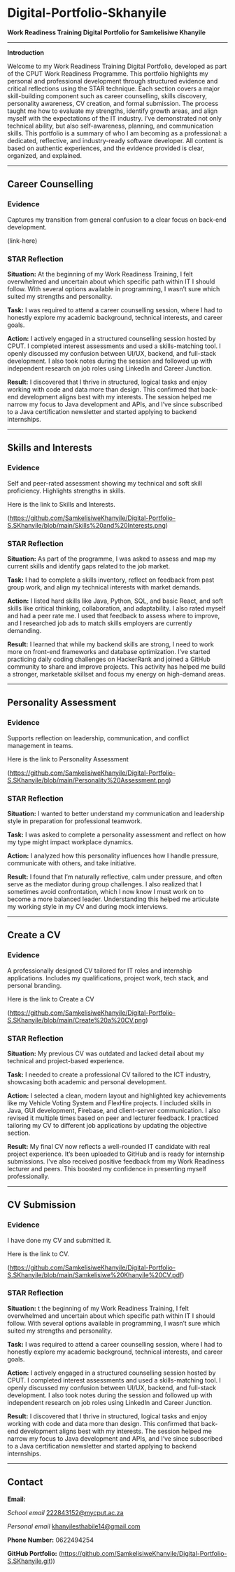 # Digital-Portfolio-Skhanyile

**Work Readiness Training Digital Portfolio for Samkelisiwe Khanyile**

---

  **Introduction**

Welcome to my Work Readiness Training Digital Portfolio, developed as part of the CPUT Work Readiness Programme. This portfolio highlights my personal and professional development through structured evidence and critical reflections using the STAR technique. Each section covers a major skill-building component such as career counselling, skills discovery, personality awareness, CV creation, and formal submission.
The process taught me how to evaluate my strengths, identify growth areas, and align myself with the expectations of the IT industry.
I’ve demonstrated not only technical ability, but also self-awareness, planning, and communication skills. This portfolio is a summary of who I am becoming as a professional: a dedicated, reflective, and industry-ready software developer. All content is based on authentic experiences, and the evidence provided is clear, organized, and explained.

---


##  Career Counselling

###  Evidence

Captures my transition from general confusion to a clear focus on back-end development.

(link-here)

### STAR Reflection
**Situation:** At the beginning of my Work Readiness Training, I felt overwhelmed and uncertain about which specific path within IT I should follow. With several options available in programming, I wasn’t sure which suited my strengths and personality. 

**Task:** I was required to attend a career counselling session, where I had to honestly explore my academic background, technical interests, and career goals.  

**Action:** I actively engaged in a structured counselling session hosted by CPUT. I completed interest assessments and used a skills-matching tool. I openly discussed my confusion between UI/UX, backend, and full-stack development. I also took notes during the session and followed up with independent research on job roles using LinkedIn and Career Junction. 

**Result:** I discovered that I thrive in structured, logical tasks and enjoy working with code and data more than design. This confirmed that back-end development aligns best with my interests. The session helped me narrow my focus to Java development and APIs, and I’ve since subscribed to a Java certification newsletter and started applying to backend internships.


---

##  Skills and Interests

###  Evidence
Self and peer-rated assessment showing my technical and soft skill proficiency.
Highlights strengths in skills.

 Here is the link to Skills and Interests.
 
(https://github.com/SamkelisiweKhanyile/Digital-Portfolio-S.SKhanyile/blob/main/Skills%20and%20Interests.png)

### STAR Reflection
**Situation:** As part of the programme, I was asked to assess and map my current skills and identify gaps related to the job market.

**Task:** I had to complete a skills inventory, reflect on feedback from past group work, and align my technical interests with market demands. 

**Action:**  I listed hard skills like Java, Python, SQL, and basic React, and soft skills like critical thinking, collaboration, and adaptability. I also rated myself and had a peer rate me. I used that feedback to assess where to improve, and I researched job ads to match skills employers are currently demanding.

**Result:** I learned that while my backend skills are strong, I need to work more on front-end frameworks and database optimization. I’ve started practicing daily coding challenges on HackerRank and joined a GitHub community to share and improve projects. This activity has helped me build a stronger, marketable skillset and focus my energy on high-demand areas.

---

##  Personality Assessment

###  Evidence
Supports reflection on leadership, communication, and conflict management in teams.

Here is the link to Personality Assessment

(https://github.com/SamkelisiweKhanyile/Digital-Portfolio-S.SKhanyile/blob/main/Personality%20Assessment.png)

### STAR Reflection
**Situation:** I wanted to better understand my communication and leadership style in preparation for professional teamwork.

**Task:** I was asked to complete a personality assessment and reflect on how my type might impact workplace dynamics. 

**Action:**  I analyzed how this personality influences how I handle pressure, communicate with others, and take initiative. 

**Result:** I found that I’m naturally reflective, calm under pressure, and often serve as the mediator during group challenges. I also realized that I sometimes avoid confrontation, which I now know I must work on to become a more balanced leader. Understanding this helped me articulate my working style in my CV and during mock interviews.



---

##  Create a CV

###  Evidence
A professionally designed CV tailored for IT roles and internship applications.
Includes my qualifications, project work, tech stack, and personal branding.

Here is the link to Create a CV 

(https://github.com/SamkelisiweKhanyile/Digital-Portfolio-S.SKhanyile/blob/main/Create%20a%20CV.png)

### STAR Reflection
**Situation:** My previous CV was outdated and lacked detail about my technical and project-based experience. 

**Task:** I needed to create a professional CV tailored to the ICT industry, showcasing both academic and personal development.

**Action:** I selected a clean, modern layout and highlighted key achievements like my Vehicle Voting System and FlexHire projects. I included skills in Java, GUI development, Firebase, and client-server communication. I also revised it multiple times based on peer and lecturer feedback. I practiced tailoring my CV to different job applications by updating the objective section. 

**Result:** My final CV now reflects a well-rounded IT candidate with real project experience. It’s been uploaded to GitHub and is ready for internship submissions. I've also received positive feedback from my Work Readiness lecturer and peers. This boosted my confidence in presenting myself professionally.

---

##  CV Submission

###  Evidence
I have done my CV and submitted it.

Here is the link to CV.

(https://github.com/SamkelisiweKhanyile/Digital-Portfolio-S.SKhanyile/blob/main/Samkelisiwe%20Khanyile%20CV.pdf)

### STAR Reflection
**Situation:** t the beginning of my Work Readiness Training, I felt overwhelmed and uncertain about which specific path within IT I should follow. With several options available in programming, I wasn’t sure which suited my strengths and personality.  

**Task:** I was required to attend a career counselling session, where I had to honestly explore my academic background, technical interests, and career goals. 

**Action:**  I actively engaged in a structured counselling session hosted by CPUT. I completed interest assessments and used a skills-matching tool. I openly discussed my confusion between UI/UX, backend, and full-stack development. I also took notes during the session and followed up with independent research on job roles using LinkedIn and Career Junction. 

**Result:** I discovered that I thrive in structured, logical tasks and enjoy working with code and data more than design. This confirmed that back-end development aligns best with my interests. The session helped me narrow my focus to Java development and APIs, and I’ve since subscribed to a Java certification newsletter and started applying to backend internships.

---

##  Contact
**Email:** 

*School email* 222843152@mycput.ac.za

*Personal email* khanyilesthabile14@gmail.com

**Phone Number:** 0622494254 

**GitHub Portfolio:** (https://github.com/SamkelisiweKhanyile/Digital-Portfolio-S.SKhanyile.git))
